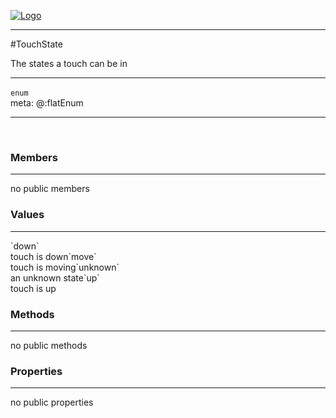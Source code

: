 
[![Logo](../../../images/logo.png)](../../../api/index.html)

---



#TouchState

The states a touch can be in

---

`enum`
<span class="meta">
<br/>meta: @:flatEnum
</span>


---

&nbsp;
&nbsp;

<h3>Members</h3> <hr/>no public members<h3>Values</h3> <hr/><span class="member signature apipage">`down`<br/> </span>
        <span class="small_desc_flat">touch is down</span><span class="member signature apipage">`move`<br/> </span>
        <span class="small_desc_flat">touch is moving</span><span class="member signature apipage">`unknown`<br/> </span>
        <span class="small_desc_flat">an unknown state</span><span class="member signature apipage">`up`<br/> </span>
        <span class="small_desc_flat">touch is up</span>

<h3>Methods</h3> <hr/>no public methods

<h3>Properties</h3> <hr/>no public properties

&nbsp;
&nbsp;
&nbsp;